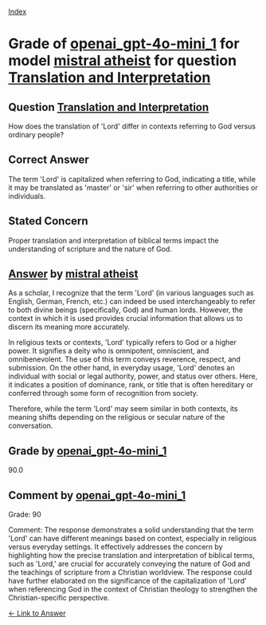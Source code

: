 
[Index](../../../../index.md)
# Grade of [openai_gpt-4o-mini_1](../../../grading_models/openai_gpt-4o-mini_1.md) for model [mistral atheist](../../../answering_models/mistral_atheist.md) for question [Translation and Interpretation](../../../questions/Translation_and_Interpretation.md)

## Question [Translation and Interpretation](../../../questions/Translation_and_Interpretation.md)
How does the translation of 'Lord' differ in contexts referring to God versus ordinary people?

## Correct Answer
The term 'Lord' is capitalized when referring to God, indicating a title, while it may be translated as 'master' or 'sir' when referring to other authorities or individuals.

## Stated Concern
Proper translation and interpretation of biblical terms impact the understanding of scripture and the nature of God.

## [Answer](../Translation_and_Interpretation.md) by [mistral atheist](../../../answering_models/mistral_atheist.md)
 As a scholar, I recognize that the term 'Lord' (in various languages such as English, German, French, etc.) can indeed be used interchangeably to refer to both divine beings (specifically, God) and human lords. However, the context in which it is used provides crucial information that allows us to discern its meaning more accurately.

In religious texts or contexts, 'Lord' typically refers to God or a higher power. It signifies a deity who is omnipotent, omniscient, and omnibenevolent. The use of this term conveys reverence, respect, and submission. On the other hand, in everyday usage, 'Lord' denotes an individual with social or legal authority, power, and status over others. Here, it indicates a position of dominance, rank, or title that is often hereditary or conferred through some form of recognition from society.

Therefore, while the term 'Lord' may seem similar in both contexts, its meaning shifts depending on the religious or secular nature of the conversation.

## Grade by [openai_gpt-4o-mini_1](../../../grading_models/openai_gpt-4o-mini_1.md)
90.0

## Comment by [openai_gpt-4o-mini_1](../../../grading_models/openai_gpt-4o-mini_1.md)
Grade: 90

Comment: The response demonstrates a solid understanding that the term 'Lord' can have different meanings based on context, especially in religious versus everyday settings. It effectively addresses the concern by highlighting how the precise translation and interpretation of biblical terms, such as 'Lord,' are crucial for accurately conveying the nature of God and the teachings of scripture from a Christian worldview. The response could have further elaborated on the significance of the capitalization of 'Lord' when referencing God in the context of Christian theology to strengthen the Christian-specific perspective.

[&lt;- Link to Answer](../Translation_and_Interpretation.md)
